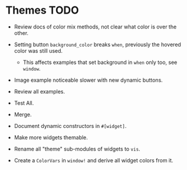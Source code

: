 # Themes TODO

* Review docs of color mix methods, not clear what color is over the other.
* Setting button `background_color` breaks `when`, previously the hovered color was still used.
    - This affects examples that set background in `when` only too, see `window`.

* Image example noticeable slower with new dynamic buttons.

* Review all examples.
* Test All.
* Merge.

* Document dynamic constructors in `#[widget]`.
* Make more widgets themable.
* Rename all "theme" sub-modules of widgets to `vis`.
* Create a `ColorVars` in `window!` and derive all widget colors from it.